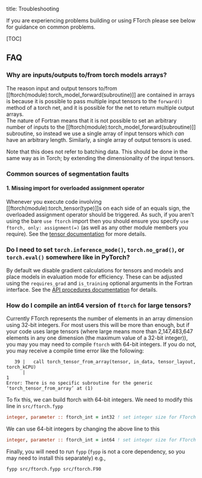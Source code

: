 title: Troubleshooting

If you are experiencing problems building or using FTorch please see below for guidance on common problems.

[TOC]

## FAQ

### Why are inputs/outputs to/from torch models arrays?

The reason input and output tensors to/from [[ftorch(module):torch_model_forward(subroutine)]]
are contained in arrays is because it is possible to pass multiple input tensors to
the `forward()` method of a torch net, and it is possible for the net to return
multiple output arrays.<br>
The nature of Fortran means that it is not possible to set an arbitrary number
of inputs to the [[ftorch(module):torch_model_forward(subroutine)]] subroutine,
so instead we use a single array of input tensors which _can_ have an arbitrary length.
Similarly, a single array of output tensors is used.

Note that this does not refer to batching data.
This should be done in the same way as in Torch; by extending the dimensionality of
the input tensors.

### Common sources of segmentation faults

#### 1. Missing import for overloaded assignment operator

Whenever you execute code involving [[ftorch(module):torch_tensor(type)]]s on each side
of an equals sign, the overloaded assignment operator should be triggered.
As such, if you aren't using the bare `use ftorch` import then you should ensure you
specify `use ftorch, only: assignment(=)` (as well as any other module members you
require). See the [tensor documentation](|page|/usage/tensor.html) for more details.

### Do I need to set `torch.inference_mode()`, `torch.no_grad()`, or `torch.eval()` somewhere like in PyTorch?

By default we disable gradient calculations for tensors and models and place models in
evaluation mode for efficiency.
These can be adjusted using the `requires_grad` and `is_training` optional arguments
in the Fortran interface. See the [API procedures documentation](|url|lists/procedures.html)
for details.

### How do I compile an int64 version of `ftorch` for large tensors?

Currently FTorch represents the number of elements in an array dimension using
32-bit integers. For most users this will be more than enough, but if your code
uses large tensors (where large means more than 2,147,483,647 elements
in any one dimension (the maximum value of a 32-bit integer)), you may you may
need to compile `ftorch` with 64-bit integers. If you do not, you may receive a
compile time error like the following:
```
   39 |   call torch_tensor_from_array(tensor, in_data, tensor_layout, torch_kCPU)
      |                                                                          1
Error: There is no specific subroutine for the generic ‘torch_tensor_from_array’ at (1)
```

To fix this, we can build ftorch with 64-bit integers. We need to modify this
line in `src/ftorch.fypp`
```fortran
integer, parameter :: ftorch_int = int32 ! set integer size for FTorch library
```

We can use 64-bit integers by changing the above line to this
```fortran
integer, parameter :: ftorch_int = int64 ! set integer size for FTorch library
```

Finally, you will need to run `fypp` (`fypp` is not a core dependency, so you
may need to install this separately) e.g.,
```bash
fypp src/ftorch.fypp src/ftorch.F90
```
